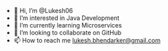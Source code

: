 - 👋 Hi, I’m @Lukesh06
- 👀 I’m interested in Java Development
- 🌱 I’m currently learning Microservices
- 💞️ I’m looking to collaborate on GitHub
- 📫 How to reach me lukesh.bhendarker@gmail.com

<!---
Lukesh06/Lukesh06 is a ✨ special ✨ repository because its `README.md` (this file) appears on your GitHub profile.
You can click the Preview link to take a look at your changes.
--->
